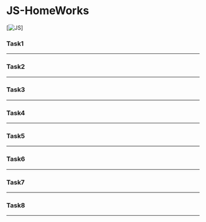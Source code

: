 # JS-HomeWorks

[![JS](https://www.thecodecrypt.com/images/2020/01/08/js.png)]

### Task1
___

### Task2
___

### Task3
___

### Task4
___

### Task5
___

### Task6
___

### Task7
___

### Task8
___
